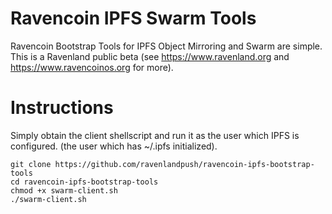 # Ravencoin IPFS Swarm Tools
Ravencoin Bootstrap Tools for IPFS Object Mirroring and Swarm are simple. This is a Ravenland public beta (see https://www.ravenland.org  and https://www.ravencoinos.org for more).

# Instructions
Simply obtain the client shellscript and run it as the user which IPFS is configured. (the user which has ~/.ipfs initialized).

```
git clone https://github.com/ravenlandpush/ravencoin-ipfs-bootstrap-tools
cd ravencoin-ipfs-bootstrap-tools
chmod +x swarm-client.sh
./swarm-client.sh
```

